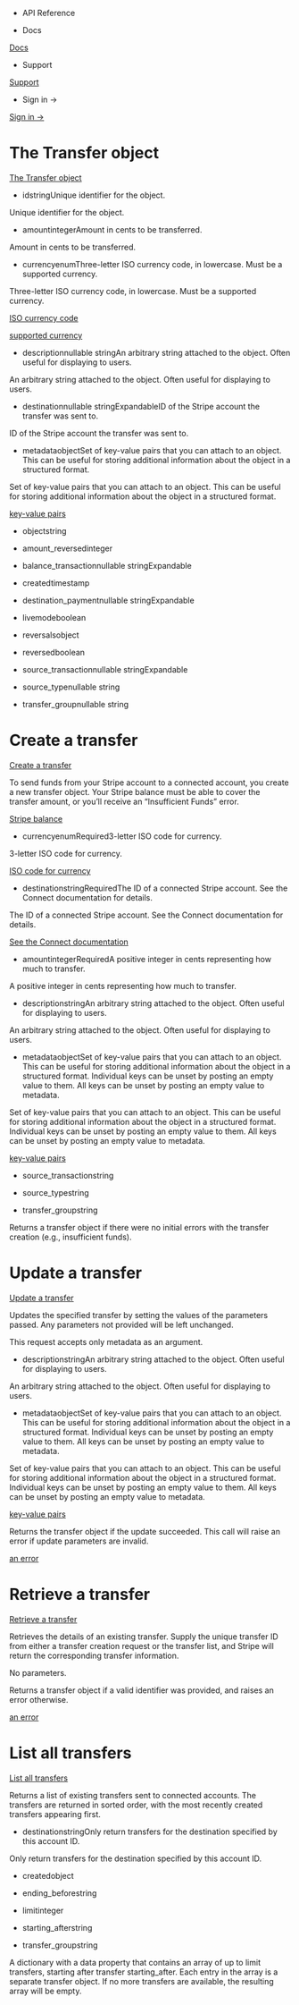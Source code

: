 - API Reference

- Docs

[Docs](/)

- Support

[Support](https://support.stripe.com)

- Sign in →

[Sign in →](https://dashboard.stripe.com/login)

# The Transfer object

[The Transfer object](/api/transfers/object)

- idstringUnique identifier for the object.

Unique identifier for the object.

- amountintegerAmount in cents to be transferred.

Amount in cents to be transferred.

- currencyenumThree-letter ISO currency code, in lowercase. Must be a supported currency.

Three-letter ISO currency code, in lowercase. Must be a supported currency.

[ISO currency code](https://www.iso.org/iso-4217-currency-codes.html)

[supported currency](https://stripe.com/docs/currencies)

- descriptionnullable stringAn arbitrary string attached to the object. Often useful for displaying to users.

An arbitrary string attached to the object. Often useful for displaying to users.

- destinationnullable stringExpandableID of the Stripe account the transfer was sent to.

ID of the Stripe account the transfer was sent to.

- metadataobjectSet of key-value pairs that you can attach to an object. This can be useful for storing additional information about the object in a structured format.

Set of key-value pairs that you can attach to an object. This can be useful for storing additional information about the object in a structured format.

[key-value pairs](/api/metadata)

- objectstring

- amount_reversedinteger

- balance_transactionnullable stringExpandable

- createdtimestamp

- destination_paymentnullable stringExpandable

- livemodeboolean

- reversalsobject

- reversedboolean

- source_transactionnullable stringExpandable

- source_typenullable string

- transfer_groupnullable string

# Create a transfer

[Create a transfer](/api/transfers/create)

To send funds from your Stripe account to a connected account, you create a new transfer object. Your Stripe balance must be able to cover the transfer amount, or you’ll receive an “Insufficient Funds” error.

[Stripe balance](#balance)

- currencyenumRequired3-letter ISO code for currency.

3-letter ISO code for currency.

[ISO code for currency](/payouts)

- destinationstringRequiredThe ID of a connected Stripe account. See the Connect documentation for details.

The ID of a connected Stripe account. See the Connect documentation for details.

[See the Connect documentation](/connect/separate-charges-and-transfers)

- amountintegerRequiredA positive integer in cents representing how much to transfer.

A positive integer in cents representing how much to transfer.

- descriptionstringAn arbitrary string attached to the object. Often useful for displaying to users.

An arbitrary string attached to the object. Often useful for displaying to users.

- metadataobjectSet of key-value pairs that you can attach to an object. This can be useful for storing additional information about the object in a structured format. Individual keys can be unset by posting an empty value to them. All keys can be unset by posting an empty value to metadata.

Set of key-value pairs that you can attach to an object. This can be useful for storing additional information about the object in a structured format. Individual keys can be unset by posting an empty value to them. All keys can be unset by posting an empty value to metadata.

[key-value pairs](/api/metadata)

- source_transactionstring

- source_typestring

- transfer_groupstring

Returns a transfer object if there were no initial errors with the transfer creation (e.g., insufficient funds).

# Update a transfer

[Update a transfer](/api/transfers/update)

Updates the specified transfer by setting the values of the parameters passed. Any parameters not provided will be left unchanged.

This request accepts only metadata as an argument.

- descriptionstringAn arbitrary string attached to the object. Often useful for displaying to users.

An arbitrary string attached to the object. Often useful for displaying to users.

- metadataobjectSet of key-value pairs that you can attach to an object. This can be useful for storing additional information about the object in a structured format. Individual keys can be unset by posting an empty value to them. All keys can be unset by posting an empty value to metadata.

Set of key-value pairs that you can attach to an object. This can be useful for storing additional information about the object in a structured format. Individual keys can be unset by posting an empty value to them. All keys can be unset by posting an empty value to metadata.

[key-value pairs](/api/metadata)

Returns the transfer object if the update succeeded. This call will raise an error if update parameters are invalid.

[an error](#errors)

# Retrieve a transfer

[Retrieve a transfer](/api/transfers/retrieve)

Retrieves the details of an existing transfer. Supply the unique transfer ID from either a transfer creation request or the transfer list, and Stripe will return the corresponding transfer information.

No parameters.

Returns a transfer object if a valid identifier was provided, and raises an error otherwise.

[an error](#errors)

# List all transfers

[List all transfers](/api/transfers/list)

Returns a list of existing transfers sent to connected accounts. The transfers are returned in sorted order, with the most recently created transfers appearing first.

- destinationstringOnly return transfers for the destination specified by this account ID.

Only return transfers for the destination specified by this account ID.

- createdobject

- ending_beforestring

- limitinteger

- starting_afterstring

- transfer_groupstring

A dictionary with a data property that contains an array of up to limit transfers, starting after transfer starting_after. Each entry in the array is a separate transfer object. If no more transfers are available, the resulting array will be empty.

